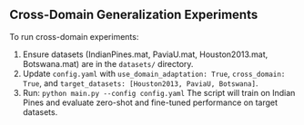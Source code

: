## Cross-Domain Generalization Experiments
To run cross-domain experiments:
1. Ensure datasets (IndianPines.mat, PaviaU.mat, Houston2013.mat, Botswana.mat) are in the `datasets/` directory.
2. Update `config.yaml` with `use_domain_adaptation: True`, `cross_domain: True`, and `target_datasets: [Houston2013, PaviaU, Botswana]`.
3. Run: `python main.py --config config.yaml`
The script will train on Indian Pines and evaluate zero-shot and fine-tuned performance on target datasets.
